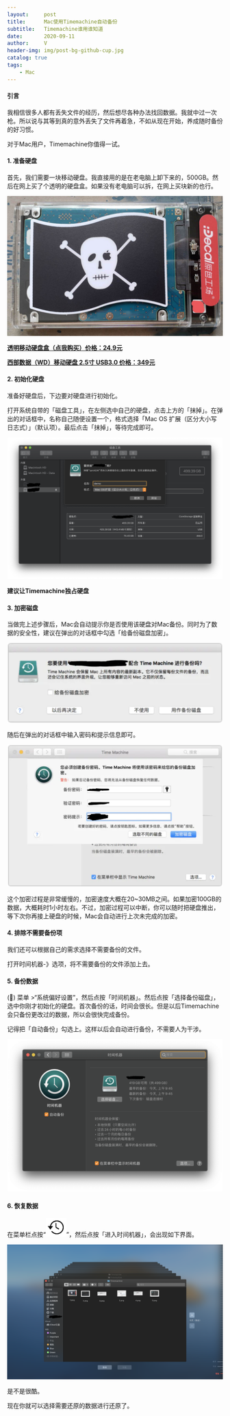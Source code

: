 ```yaml
---
layout:     post
title:      Mac使用Timemachine自动备份
subtitle:   Timemachine谁用谁知道
date:       2020-09-11
author:     V
header-img: img/post-bg-github-cup.jpg
catalog: true
tags:
    - Mac
---
```


#### 引言

我相信很多人都有丢失文件的经历，然后想尽各种办法找回数据。我就中过一次枪。所以说与其等到真的意外丢失了文件再着急，不如从现在开始，养成随时备份的好习惯。

对于Mac用户，Timemachine你值得一试。

#### 1. 准备硬盘

首先，我们需要一块移动硬盘。我直接用的是在老电脑上卸下来的，500GB。然后在网上买了个透明的硬盘盒。如果没有老电脑可以拆，在网上买块新的也行。

![](/img/Timemachine/1.jpeg)

**[透明移动硬盘盒（点我购买）价格：24.9元](https://union-click.jd.com/jdc?e=&p=AyIGZRtfEAQTBVwdWh0yFgBSHV4UBhQAUhJrUV1KWQorAlBHU0VeBUVNR0ZbSkdETlcNVQtHRVNSUVNLXANBRA1XB14DS10cQQVYD21XHgNSHF0QAxYBUhxSJXxqfCVIC3AAdwFPcyx2fRJkIU1BfUQeC2UaaxUDEwRWHVgRChs3ZRtcJUN8B1QaWRcBFgZlGmsVBhoPXB1SFQUVA1ceaxICGzdVH1wRABcGXBtdFGxTRAcrayUBIjdlG2sWMlBpVxxcFgVGBlRLXkECFwFRHVIVBkJUBh5dRwMaDlVJCBAyEAZUH1I%3D)**

**[西部数据（WD）移动硬盘 2.5寸 USB3.0 价格：349元](https://union-click.jd.com/jdc?e=&p=AyIGZRNdEQoXAV0eUyUGFAZcG1wcBRAPXSsfSlpMWGVCHlBDUAxLBQNQVk4YCQQAQB1AWQkFHUVBRhkSQw9THUJVEEMFSgxUVxZPI0AOFgFUElsSCxUFXRNrRVRlZwB%2FG0tiRWEiQzxLemEAA0tTUw4eN1QrWxQDEQRTGF8dCyI3VRxrVGwVDlceWiUDIgdRE1McCxMGXB5ZEQQiAFUSaxUGFQNXHlocAhQGO1oYRzIiN1YrayUCIgRlWTUXBkUOUxNfFFUbV1AeWxMLGwABTwwcVRIAUxlbHQFCVWUZWhQGGw%3D%3D)**

#### 2. 初始化硬盘

准备好硬盘后，下边要对硬盘进行初始化。

打开系统自带的「磁盘工具」，在左侧选中自己的硬盘，点击上方的「抹掉」。在弹出的对话框中，名称自己随便设置一个，格式选择「Mac OS 扩展（区分大小写 日志式）」（默认项）。最后点击「抹掉」，等待完成即可。

![](/img/Timemachine/2.png)

**建议让Timemachine独占硬盘**

#### 3. 加密磁盘

当做完上述步骤后，Mac会自动提示你是否使用该硬盘对Mac备份。同时为了数据的安全性，建议在弹出的对话框中勾选「给备份磁盘加密」。

![](/img/Timemachine/4.png)

随后在弹出的对话框中输入密码和提示信息即可。

![](/img/Timemachine/5.png)

这个加密过程是非常缓慢的，加密速度大概在20~30MB之间。如果加密100GB的数据，大概耗时1小时左右。不过，加密过程可以中断，你可以随时把硬盘推出，等下次你再接上硬盘的时候，Mac会自动进行上次未完成的加密。

#### 4. 排除不需要备份项

我们还可以根据自己的需求选择不需要备份的文件。

打开时间机器-》选项，将不需要备份的文件添加上去。

#### 5. 备份数据

() 菜单 >“系统偏好设置”，然后点按「时间机器」。然后点按「选择备份磁盘」，选中你刚才初始化的硬盘。首次备份的话，时间会很长。但是以后Timemachine会只备份更改过的数据，所以会很快完成备份。

记得把「自动备份」勾选上。这样以后会自动进行备份，不需要人为干涉。

![](/img/Timemachine/6.png)

#### 6. 恢复数据

在菜单栏点按“![](/img/Timemachine/8.png)”，然后点按「进入时间机器」，会出现如下界面。

![](/img/Timemachine/7.png)

是不是很酷。

现在你就可以选择需要还原的数据进行还原了。





